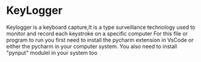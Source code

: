 # KeyLogger
Keylogger is a keyboard capture,It is a type surveillance technology used to monitor and record each keystroke on a specific computer
For this file or program to run you first need to install the pycharm extension in VsCode or either the pycharm in your computer system.
You also need to install "pynput" modulel in your system too
